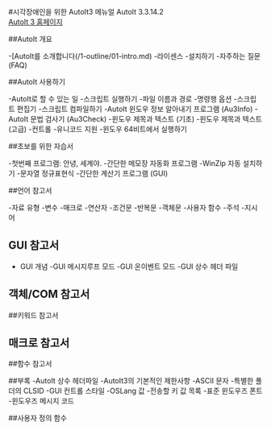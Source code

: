 ﻿#시각장애인을 위한 AutoIt3 메뉴얼
AutoIt 3.3.14.2  
[AutoIt 3 홈페이지](http://www.autoitscript.com)

##AutoIt 개요

-[AutoIt를 소개합니다(/1-outline/01-intro.md)
-라이센스
-설치하기
-자주하는 질문(FAQ)

##AutoIt 사용하기

-AutoIt로 할 수 있는 일
-스크립트 실행하기
-파일 이름과 경로
-명령행 옵션
-스크립트 편집기
-스크립트 컴파일하기
-AutoIt 윈도우 정보 알아내기 프로그램 (Au3Info)
-AutoIt 문법 검사기 (Au3Check)
-윈도우 제목과 텍스트 (기초)
-윈도우 제목과 텍스트 (고급)
-컨트롤
-유니코드 지원
-윈도우 64비트에서 실행하기

##초보를 위한 자습서

-첫번째 프로그램: 안녕, 세계야.
-간단한 메모장 자동화 프로그램
-WinZip 자동 설치하기
-문자열 정규표현식
-간단한 계산기 프로그램 (GUI)

##언어 참고서

-자료 유형
-변수
-매크로
-연산자
-조건문
-반복문
-객체문
-사용자 함수
-주석
-지시어

## GUI 참고서
- GUI 개념
-GUI 메시지루프 모드
-GUI 온이벤트 모드
-GUI 상수 헤더 파일

## 객체/COM 참고서

##키워드 참고서

## 매크로 참고서

##함수 참고서

##부록
-AutoIt 상수 헤더파일
-AutoIt3의 기본적인 제한사항
-ASCII 문자
-특별한 폴더의 CLSID
-GUI 컨트롤 스타일
-OSLang 값
-전송할 키 값 목록
-표준 윈도우즈 폰트
-윈도우즈 메시지 코드

##사용자 정의 함수
